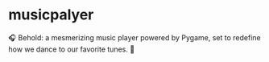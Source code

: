 # musicpalyer
🎧 Behold: a mesmerizing music player powered by Pygame, set to redefine how we dance to our favorite tunes. 🎵
